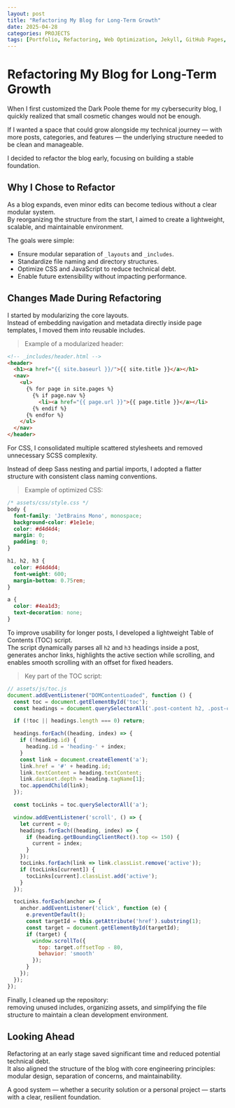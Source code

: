 ```yaml
---
layout: post
title: "Refactoring My Blog for Long-Term Growth"
date: 2025-04-28
categories: PROJECTS
tags: [Portfolio, Refactoring, Web Optimization, Jekyll, GitHub Pages, Clean Code, Modularization, CSS Optimization, JavaScript, Table of Contents, Frontend, Technical Writing]
---
```

# Refactoring My Blog for Long-Term Growth

When I first customized the Dark Poole theme for my cybersecurity blog, I quickly realized that small cosmetic changes would not be enough.  

If I wanted a space that could grow alongside my technical journey — with more posts, categories, and features — the underlying structure needed to be clean and manageable.

I decided to refactor the blog early, focusing on building a stable foundation.

## Why I Chose to Refactor

As a blog expands, even minor edits can become tedious without a clear modular system.  
By reorganizing the structure from the start, I aimed to create a lightweight, scalable, and maintainable environment.

The goals were simple:
- Ensure modular separation of `_layouts` and `_includes`.
- Standardize file naming and directory structures.
- Optimize CSS and JavaScript to reduce technical debt.
- Enable future extensibility without impacting performance.

## Changes Made During Refactoring

I started by modularizing the core layouts.  
Instead of embedding navigation and metadata directly inside page templates, I moved them into reusable includes.

>Example of a modularized header:
```html
<!-- _includes/header.html -->
<header>
  <h1><a href="{{ site.baseurl }}/">{{ site.title }}</a></h1>
  <nav>
    <ul>
      {% for page in site.pages %}
        {% if page.nav %}
          <li><a href="{{ page.url }}">{{ page.title }}</a></li>
        {% endif %}
      {% endfor %}
    </ul>
  </nav>
</header>
```

For CSS, I consolidated multiple scattered stylesheets and removed unnecessary SCSS complexity.  

Instead of deep Sass nesting and partial imports, I adopted a flatter structure with consistent class naming conventions.

>Example of optimized CSS:
```css
/* assets/css/style.css */
body {
  font-family: 'JetBrains Mono', monospace;
  background-color: #1e1e1e;
  color: #d4d4d4;
  margin: 0;
  padding: 0;
}

h1, h2, h3 {
  color: #d4d4d4;
  font-weight: 600;
  margin-bottom: 0.75rem;
}

a {
  color: #4ea1d3;
  text-decoration: none;
}
```

To improve usability for longer posts, I developed a lightweight Table of Contents (TOC) script.  
The script dynamically parses all `h2` and `h3` headings inside a post, generates anchor links, highlights the active section while scrolling, and enables smooth scrolling with an offset for fixed headers.

>Key part of the TOC script:
```javascript
// assets/js/toc.js
document.addEventListener("DOMContentLoaded", function () {
  const toc = document.getElementById('toc');
  const headings = document.querySelectorAll('.post-content h2, .post-content h3');

  if (!toc || headings.length === 0) return;

  headings.forEach((heading, index) => {
    if (!heading.id) {
      heading.id = 'heading-' + index;
    }
    const link = document.createElement('a');
    link.href = '#' + heading.id;
    link.textContent = heading.textContent;
    link.dataset.depth = heading.tagName[1];
    toc.appendChild(link);
  });

  const tocLinks = toc.querySelectorAll('a');

  window.addEventListener('scroll', () => {
    let current = 0;
    headings.forEach((heading, index) => {
      if (heading.getBoundingClientRect().top <= 150) {
        current = index;
      }
    });
    tocLinks.forEach(link => link.classList.remove('active'));
    if (tocLinks[current]) {
      tocLinks[current].classList.add('active');
    }
  });

  tocLinks.forEach(anchor => {
    anchor.addEventListener('click', function (e) {
      e.preventDefault();
      const targetId = this.getAttribute('href').substring(1);
      const target = document.getElementById(targetId);
      if (target) {
        window.scrollTo({
          top: target.offsetTop - 80,
          behavior: 'smooth'
        });
      }
    });
  });
});
```

Finally, I cleaned up the repository:  
removing unused includes, organizing assets, and simplifying the file structure to maintain a clean development environment.

## Looking Ahead

Refactoring at an early stage saved significant time and reduced potential technical debt.  
It also aligned the structure of the blog with core engineering principles: modular design, separation of concerns, and maintainability.

A good system — whether a security solution or a personal project — starts with a clear, resilient foundation.